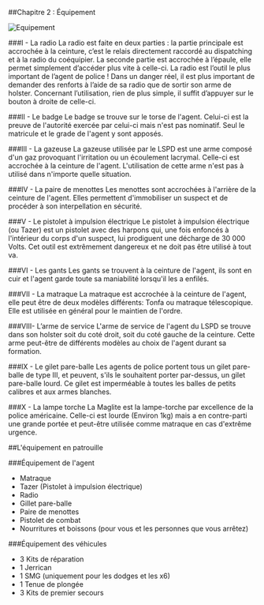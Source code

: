 ##Chapitre 2 : Équipement

![Equipement](/assets/img/formation/equipement.png)

###I - La radio
La radio est faite en deux parties : la partie principale est accrochée à la ceinture, c’est le relais directement raccordé au dispatching et à la radio du coéquipier. La seconde partie est accrochée à l’épaule, elle permet simplement d’accéder plus vite à celle-ci. La radio est l’outil le plus important de l’agent de police ! Dans un danger réel, il est plus important de demander des renforts à l’aide de sa radio que de sortir son arme de holster. Concernant l’utilisation, rien de plus simple, il suffit d’appuyer sur le bouton à droite de celle-ci.


###II - Le badge
Le badge se trouve sur le torse de l'agent. Celui-ci est la preuve de l'autorité exercée par celui-ci mais n'est pas nominatif. Seul le matricule et le grade de l'agent y sont apposés.


###III - La gazeuse
La gazeuse utilisée par le LSPD est une arme composé d'un gaz provoquant l'irritation ou un écoulement lacrymal. Celle-ci est accrochée à la ceinture de l'agent. L'utilisation de cette arme n'est pas à utilisé dans n'importe quelle situation.


###IV - La paire de menottes
Les menottes sont accrochées à l'arrière de la ceinture de l'agent. Elles permettent d'immobiliser un suspect et de procéder à son interpellation en sécurité.


###V - Le pistolet à impulsion électrique
Le pistolet à impulsion électrique (ou Tazer) est un pistolet avec des harpons qui, une fois enfoncés à l'intérieur du corps d'un suspect, lui prodiguent une décharge de 30 000 Volts. Cet outil est extrêmement dangereux et ne doit pas être utilisé à tout va.


###VI - Les gants
Les gants se trouvent à la ceinture de l'agent, ils sont en cuir et l'agent garde toute sa maniabilité lorsqu'il les a enfilés.


###VII - La matraque
La matraque est accrochée à la ceinture de l'agent, elle peut être de deux modèles différents: Tonfa ou matraque télescopique. Elle est utilisée en général pour le maintien de l'ordre.


###VIII- L’arme de service
L'arme de service de l'agent du LSPD se trouve dans son holster soit du coté droit, soit du coté gauche de la ceinture. Cette arme peut-être de différents modèles au choix de l'agent durant sa formation.


###IX - Le gilet pare-balle
Les agents de police portent tous un gilet pare-balle de type III, et peuvent, s'ils le souhaitent porter par-dessus, un gilet pare-balle lourd. Ce gilet est imperméable à toutes les balles de petits calibres et aux armes blanches.


###X - La lampe torche
La Maglite est la lampe-torche par excellence de la police américaine. Celle-ci est lourde (Environ 1kg) mais a en contre-parti une grande portée et peut-être utilisée comme matraque en cas d'extrême urgence.


##L'équipement en patrouille

###Équipement de l'agent
* Matraque
* Tazer (Pistolet à impulsion électrique)
* Radio
* Gillet pare-balle
* Paire de menottes
* Pistolet de combat
* Nourritures et boissons (pour vous et les personnes que vous arrêtez)

###Équipement des véhicules
* 3 Kits de réparation
* 1 Jerrican
* 1 SMG (uniquement pour les dodges et les x6)
* 1 Tenue de plongée
* 3 Kits de premier secours
